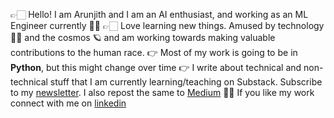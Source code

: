👉🏻 Hello! I am Arunjith and I am an AI enthusiast, and working as an ML Engineer currently 🙌🏻
👉🏻 Love learning new things. Amused by technology 👨‍🔬 and the cosmos 🪐 and am working towards making valuable contributions to the human race.
👉 Most of my work is going to be in **Python**, but this might change over time
👉 I write about technical and non-technical stuff that I am currently learning/teaching on Substack. Subscribe to my [newsletter](https://aarunjith.substack.com/). I also repost the same to [Medium](https://medium.com/@arunjitha)
🫵🏻 If you like my work connect with me on [linkedin](https://www.linkedin.com/in/aarunjith/)

